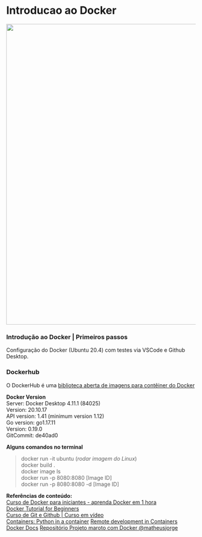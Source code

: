 # Introducao ao Docker
<img src="https://user-images.githubusercontent.com/72058182/187471652-6f216167-d166-4654-8bdf-c377f4a3e07e.png" width="800px">  


### Introdução ao Docker | Primeiros passos <br>

Configuração do Docker (Ubuntu 20.4) com testes via VSCode e Github Desktop. <br>

### Dockerhub <br>
O DockerHub é uma [biblioteca aberta de imagens para contêiner do Docker](https://hub.docker.com/)

**Docker Version**   <br>
Server: Docker Desktop 4.11.1 (84025)<br>
  Version:          20.10.17<br>
  API version:      1.41 (minimum version 1.12)<br>
  Go version:       go1.17.11<br>
  Version:          0.19.0<br>
  GitCommit:        de40ad0<br>

**Alguns comandos no terminal**
> docker run -it ubuntu (*rodar imagem do Linux*) <br>
> docker build . <br>
> docker image ls <br>
> docker run -p 8080:8080 [Image ID] <br>
> docker run -p 8080:8080 -d [Image ID] <br>

 **Referências de conteúdo:** <br>
 [Curso de Docker para iniciantes - aprenda Docker em 1 hora](https://www.youtube.com/watch?v=np_vyd7QlXk) <br>
 [Docker Tutorial for Beginners](https://www.youtube.com/watch?v=pTFZFxd4hOI) <br>
 [Curso de Git e Github | Curso em vídeo](https://www.youtube.com/playlist?list=PLHz_AreHm4dm7ZULPAmadvNhH6vk9oNZA)<br>
 [Containers: Python in a container](https://code.visualstudio.com/docs/containers/quickstart-python)
 [Remote development in Containers](https://code.visualstudio.com/docs/remote/containers-tutorial)
 [Docker Docs](https://docs.docker.com/)
 [Repositório Projeto maroto com Docker @matheusjorge](https://github.com/matheusjorge/projeto_maroto_com_docker)

